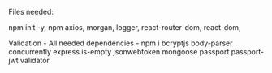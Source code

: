 Files needed:

npm init -y,
npm axios, morgan, logger, react-router-dom, react-dom, 


Validation - All needed dependencies - 
npm i bcryptjs body-parser concurrently express is-empty jsonwebtoken mongoose passport passport-jwt validator